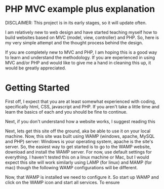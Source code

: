 PHP MVC example plus explanation
================

DISCLAIMER: This project is in its early stages, so it will update often.  

I am relatively new to web design and have started teaching myself how to build websites based on MVC (model, view, controller) and PHP.  So, here is my very simple attempt and the thought process behind the design.  

If you are completely new to MVC and PHP, I am hoping this is a good way to learn and understand the methodology.  If you are experienced in using MVC and/or PHP and would like to give me a hand in cleaning this up, it would be greatly appreciated.

Getting Started
============
First off, I expect that you are at least somewhat experienced with coding, specifically html, CSS, javascript and PHP.  If you aren't take a little time and learn the basics of each and you should be fine to continue.

Next, if you don't understand how a website works, I suggest reading this

Next, lets get this site off the ground, aka be able to use it on your local machine.  Now, this site was built using WAMP (windows, apache, MySQL and PHP) server: Windows is your operating system, apache is the site's server.  So, the easiest way to get started is to go to the WAMP website, download and install the WAMP server.  For now, use default settings for everything.  I haven't tested this on a linux machine or Mac, but I would expect this site will work similarly using LAMP (for linux) and MAMP (for mac) though the following WAMP configurations will be different.

Now, that WAMP is installed we need to configure it.  So start up WAMP and click on the WAMP icon and start all services.  To ensure


